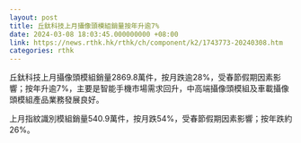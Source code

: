 ```yaml
---
layout: post
title: 丘鈦科技上月攝像頭模組銷量按年升逾7%
date: 2024-03-08 18:03:45.000000000 +08:00
link: https://news.rthk.hk/rthk/ch/component/k2/1743773-20240308.htm
categories: rthk
---
```


丘鈦科技上月攝像頭模組銷量2869.8萬件，按月跌逾28%，受春節假期因素影響；按年升逾7%，主要是智能手機市場需求回升，中高端攝像頭模組及車載攝像頭模組產品業務發展良好。

上月指紋識別模組銷量540.9萬件，按月跌54%，受春節假期因素影響；按年跌約26%。
